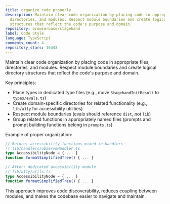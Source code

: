 ```yaml
---
title: organize code properly
description: Maintain clear code organization by placing code in appropriate files,
  directories, and modules. Respect module boundaries and create logical directory
  structures that reflect the code's purpose and domain.
repository: browserbase/stagehand
label: Code Style
language: TypeScript
comments_count: 4
repository_stars: 16443
---
```


Maintain clear code organization by placing code in appropriate files, directories, and modules. Respect module boundaries and create logical directory structures that reflect the code's purpose and domain.

Key principles:
- Place types in dedicated type files (e.g., move `StagehandInitResult` to `types/evals.ts`)
- Create domain-specific directories for related functionality (e.g., `lib/a11y` for accessibility utilities)
- Respect module boundaries (evals should reference `dist`, not `lib`)
- Group related functions in appropriately named files (prompts and prompt building functions belong in `prompts.ts`)

Example of proper organization:
```typescript
// Before: accessibility functions mixed in handlers
// lib/handlers/observeHandler.ts
type AccessibilityNode = { ... }
function formatSimplifiedTree() { ... }

// After: dedicated accessibility module  
// lib/a11y/utils.ts
type AccessibilityNode = { ... }
function formatSimplifiedTree() { ... }
```

This approach improves code discoverability, reduces coupling between modules, and makes the codebase easier to navigate and maintain.